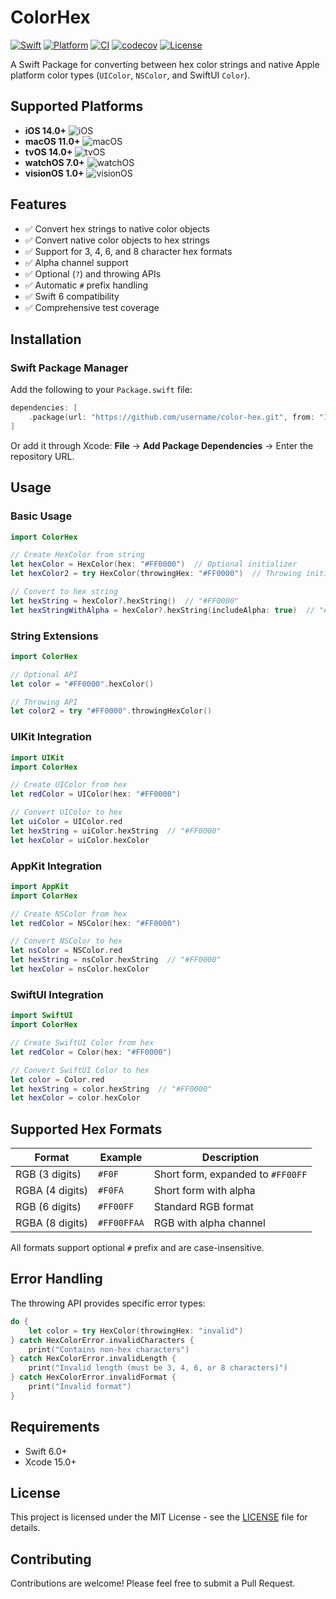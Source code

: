 # ColorHex

[![Swift](https://img.shields.io/badge/Swift-6.0-orange.svg)](https://swift.org)
[![Platform](https://img.shields.io/badge/Platform-iOS%20%7C%20macOS%20%7C%20tvOS%20%7C%20watchOS%20%7C%20visionOS-lightgrey.svg)](https://developer.apple.com)
[![CI](https://github.com/username/color-hex/workflows/CI/badge.svg)](https://github.com/username/color-hex/actions)
[![codecov](https://codecov.io/gh/username/color-hex/branch/main/graph/badge.svg)](https://codecov.io/gh/username/color-hex)
[![License](https://img.shields.io/badge/License-MIT-blue.svg)](LICENSE)

A Swift Package for converting between hex color strings and native Apple platform color types (`UIColor`, `NSColor`, and SwiftUI `Color`).

## Supported Platforms

- **iOS 14.0+** ![iOS](https://img.shields.io/badge/iOS-14.0+-blue.svg)
- **macOS 11.0+** ![macOS](https://img.shields.io/badge/macOS-11.0+-blue.svg)
- **tvOS 14.0+** ![tvOS](https://img.shields.io/badge/tvOS-14.0+-blue.svg)
- **watchOS 7.0+** ![watchOS](https://img.shields.io/badge/watchOS-7.0+-blue.svg)
- **visionOS 1.0+** ![visionOS](https://img.shields.io/badge/visionOS-1.0+-blue.svg)

## Features

- ✅ Convert hex strings to native color objects
- ✅ Convert native color objects to hex strings
- ✅ Support for 3, 4, 6, and 8 character hex formats
- ✅ Alpha channel support
- ✅ Optional (`?`) and throwing APIs
- ✅ Automatic `#` prefix handling
- ✅ Swift 6 compatibility
- ✅ Comprehensive test coverage

## Installation

### Swift Package Manager

Add the following to your `Package.swift` file:

```swift
dependencies: [
    .package(url: "https://github.com/username/color-hex.git", from: "1.0.0")
]
```

Or add it through Xcode: **File** → **Add Package Dependencies** → Enter the repository URL.

## Usage

### Basic Usage

```swift
import ColorHex

// Create HexColor from string
let hexColor = HexColor(hex: "#FF0000")  // Optional initializer
let hexColor2 = try HexColor(throwingHex: "#FF0000")  // Throwing initializer

// Convert to hex string
let hexString = hexColor?.hexString()  // "#FF0000"
let hexStringWithAlpha = hexColor?.hexString(includeAlpha: true)  // "#FF0000FF"
```

### String Extensions

```swift
import ColorHex

// Optional API
let color = "#FF0000".hexColor()

// Throwing API
let color2 = try "#FF0000".throwingHexColor()
```

### UIKit Integration

```swift
import UIKit
import ColorHex

// Create UIColor from hex
let redColor = UIColor(hex: "#FF0000")

// Convert UIColor to hex
let uiColor = UIColor.red
let hexString = uiColor.hexString  // "#FF0000"
let hexColor = uiColor.hexColor
```

### AppKit Integration

```swift
import AppKit
import ColorHex

// Create NSColor from hex
let redColor = NSColor(hex: "#FF0000")

// Convert NSColor to hex
let nsColor = NSColor.red
let hexString = nsColor.hexString  // "#FF0000"
let hexColor = nsColor.hexColor
```

### SwiftUI Integration

```swift
import SwiftUI
import ColorHex

// Create SwiftUI Color from hex
let redColor = Color(hex: "#FF0000")

// Convert SwiftUI Color to hex
let color = Color.red
let hexString = color.hexString  // "#FF0000"
let hexColor = color.hexColor
```

## Supported Hex Formats

| Format | Example | Description |
|--------|---------|-------------|
| RGB (3 digits) | `#F0F` | Short form, expanded to `#FF00FF` |
| RGBA (4 digits) | `#F0FA` | Short form with alpha |
| RGB (6 digits) | `#FF00FF` | Standard RGB format |
| RGBA (8 digits) | `#FF00FFAA` | RGB with alpha channel |

All formats support optional `#` prefix and are case-insensitive.

## Error Handling

The throwing API provides specific error types:

```swift
do {
    let color = try HexColor(throwingHex: "invalid")
} catch HexColorError.invalidCharacters {
    print("Contains non-hex characters")
} catch HexColorError.invalidLength {
    print("Invalid length (must be 3, 4, 6, or 8 characters)")
} catch HexColorError.invalidFormat {
    print("Invalid format")
}
```

## Requirements

- Swift 6.0+
- Xcode 15.0+

## License

This project is licensed under the MIT License - see the [LICENSE](LICENSE) file for details.

## Contributing

Contributions are welcome! Please feel free to submit a Pull Request.